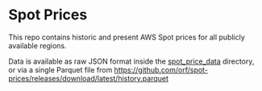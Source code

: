 # Spot Prices

This repo contains historic and present AWS Spot prices for all publicly available regions.

Data is available as raw JSON format inside the [spot_price_data](./spot_price_data) directory, or via a single 
Parquet file from https://github.com/orf/spot-prices/releases/download/latest/history.parquet
